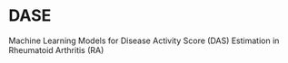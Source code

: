 # DASE

Machine Learning Models for Disease Activity Score (DAS) Estimation in Rheumatoid Arthritis (RA)

